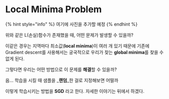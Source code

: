# Local Minima Problem

{% hint style="info" %}
여기에 사진을 추가할 예정
{% endhint %}

위와 같은 L\(손실\)함수가 존재했을 때, 어떤 문제가 발생할 수 있을까?

이같은 경우는 지역마다 최소값\(**local minima**\)이 여러 개 있기 때문에 기존에 Gradient descent를 사용해서는 궁국적으로 우리가 찾는 **global minima**를 찾을 수 없게 된다.

그렇다면 우리는 어떤 방법으로 이 문제를 **해결**할 수 있을까?

음... 학습을 시킬 때 샘플을 _**랜덤**_한 걸로 지정해보면 어떨까

이렇게 학습시키는 방법을 **SGD** 라고 한다. 자세한 이야기는 뒤에서 하겠다.



